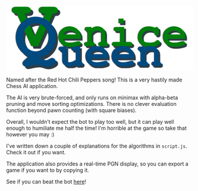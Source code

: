 ![Venice Queen Banner](https://github.com/yozscore/VeniceQueenChess/blob/main/banner.png)

Named after the Red Hot Chili Peppers song! This is a very hastily made Chess AI application. 

The AI is very brute-forced, and only runs on minimax with alpha-beta pruning and move sorting optimizations. There is no clever evaluation function beyond pawn counting (with square biases).

Overall, I wouldn't expect the bot to play too well, but it can play well enough to humiliate me half the time! I'm horrible at the game so take that however you may :)

I've written down a couple of explanations for the algorithms in `script.js`. Check it out if you want.

The application also provides a real-time PGN display, so you can export a game if you want to by copying it.

See if you can beat the bot [here](https://yozscore.github.io/VeniceQueenChess/)!
